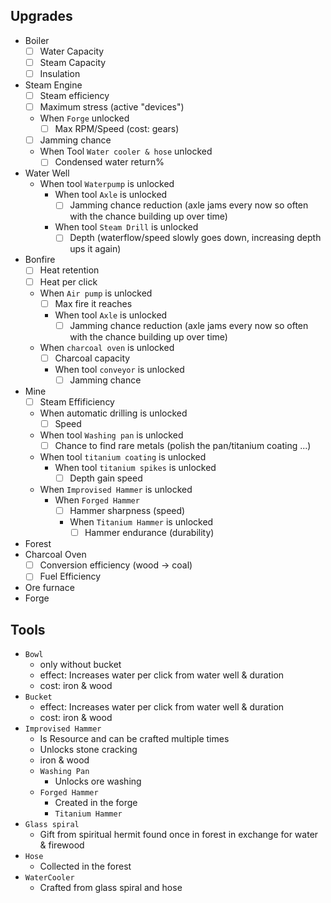 ## Upgrades

- Boiler
  -[ ] Water Capacity
  -[ ] Steam Capacity
  -[ ] Insulation
- Steam Engine
  -[ ] Steam efficiency
  -[ ] Maximum stress (active "devices")
  - When `Forge` unlocked
    -[ ] Max RPM/Speed (cost: gears)
  - [ ] Jamming chance
  - When Tool `Water cooler & hose` unlocked
    -[ ] Condensed water return%
- Water Well
  - When tool `Waterpump` is unlocked
    - When tool `Axle` is unlocked
      -[ ] Jamming chance reduction (axle jams every now so often with the chance building up over time)
    - When tool `Steam Drill` is unlocked
      -[ ] Depth (waterflow/speed slowly goes down, increasing depth ups it again)
- Bonfire
  -[ ] Heat retention
  -[ ] Heat per click
  - When `Air pump` is unlocked
    -[ ] Max fire it reaches
    - When tool `Axle` is unlocked
      -[ ] Jamming chance reduction (axle jams every now so often with the chance building up over time)
  - When `charcoal oven` is unlocked
    -[ ] Charcoal capacity
    - When tool `conveyor` is unlocked
      -[ ] Jamming chance
- Mine
  -[ ] Steam Effificiency
  - When automatic drilling is unlocked
    -[ ] Speed
  - When tool `Washing pan` is unlocked
    -[ ] Chance to find rare metals (polish the pan/titanium coating ...)
  - When tool `titanium coating` is unlocked
    - When tool `titanium spikes` is unlocked
      -[ ] Depth gain speed
  - When `Improvised Hammer` is unlocked
    - When `Forged Hammer`
      -[ ] Hammer sharpness (speed)
      - When `Titanium Hammer` is unlocked
        -[ ] Hammer endurance (durability)
- Forest
- Charcoal Oven
  -[ ] Conversion efficiency (wood -> coal)
  -[ ] Fuel Efficiency
- Ore furnace
- Forge
## Tools
 
- `Bowl`
  - only without bucket 
  - effect: Increases water per click from water well & duration
  - cost: iron & wood
- `Bucket` 
  - effect: Increases water per click from water well & duration
  - cost: iron & wood
- `Improvised Hammer`
  - Is Resource and  can be crafted multiple times 
  - Unlocks stone cracking
  - iron & wood
  - `Washing Pan`
    - Unlocks ore washing
  - `Forged Hammer`
    - Created in the forge
    - `Titanium Hammer`
- `Glass spiral`
  - Gift from spiritual hermit found once in forest in exchange for water & firewood
- `Hose`
  - Collected in the forest
- `WaterCooler`
  - Crafted from glass spiral and hose
